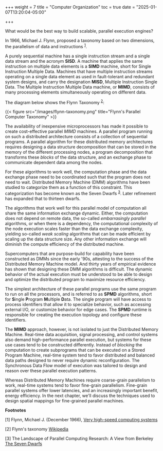 +++
weight = 7
title = "Computer Organization"
toc = true
date = "2025-01-07T13:20:04-05:00"

+++

What would be the best way to build scalable, parallel execution engines? 

In 1966, Michael J. Flynn, proposed a taxonomy based on two dimensions, the parallelism of
data and instructions <sup>[1](#flynn)</sup>. 

A purely sequential machine has a
single instruction stream and a single data stream and the acronym **SISD**. A machine
that applies the same instruction on multiple data elements is a **SIMD** machine, 
short for Single Instruction Multiple Data. Machines that have multiple instruction
streams operating on a single data element as used in fault-tolerant and redundant
system designs, and carry the designation **MISD**, Multiple Instruction Single Data.
The Multiple Instruction Multiple Data machine, or **MIMD**, consists of many processing
elements simultaneously operating on different data.

The diagram below shows the Flynn Taxonomy <sup>[2](#wikipedia)</sup>:

{{< figure src="/images/flynn-taxonomy.png" title="Flynn's Parallel Computer Taxonomy" >}}

The availability of inexpensive microprocessors has made it possible to create cost-effective
parallel *MIMD* machines. A parallel program running on such a distributed architecture
consists of a collection of sequential programs. A parallel algorithm for these distributed
memory architectures requires designing a data structure decomposition that can be stored
in the memory of the different processing nodes, a program decomposition that transforms these
_blocks_ of the data structure, and an exchange phase to communicate dependent data among
the nodes.

For these algorithms to work well, the computation phase and the data exchange phase need
to be coordinated such that the program does not need to wait. Distributed Memory Machine (DMM)
algorithms have been studied to categorize them as a function of this constraint. This
categorization has become known as the Seven Dwarfs <sup>[3](#dwarfs)</sup>. Later refinement
has expanded that to thirteen dwarfs. 

The algorithms that work well for this parallel model of computation all share the same 
information exchange dynamic. Either, the computation does not depend on remote data, 
the so-called _embarrasingly parallel_ algorithms, or when there is a dependency, the 
computational complexity of the node execution scales faster than the data exchange
complexity, yielding so-called _weak scaling_ algorithms that can be made efficient 
by scaling up the data structure size. Any other information exchange will diminish
the compute efficiency of the distributed machine.

Supercomputers that are purpose-build for capability have been constructed as DMMs since
the early '90s, attesting to the success of the Distributed Memory Machine model. 
And thirty years of empirical evidence has shown that designing these DMM algorithms is 
difficult. The dynamic behavior of the actual execution must be understood to be able
to design and optimize the distributed program to maximize resource efficiency. 

The simplest architecture of these parallel programs use the same program to run on all the processors, and
is referred to as **SPMD** algorithms, short for **S**ingle **P**rogram **M**ultiple **D**ata.
The single program will have access to process identifiers that allow it to specialize
behavior, such as accessing external I/O, or customize behavior for edge cases. The
**SPMD** runtime is responsible for creating the execution topology and configure these
identifiers. 

The **MIMD** approach, however, is not isolated to just the Distributed Memory Machine.
Real-time data acquisition, signal processing, and control systems also demand high-performance
parallel execution, but systems for these use cases tend to be constructed differently. 
Instead of _blocking_ the computation to create subprograms that can be executed 
on a Stored Program Machine, real-time system tend to favor distributed and balanced 
data paths designed to never require dynamic reconfiguration. The Synchronous Data Flow
model of execution was tailored to design and reason over these parallel execution
patterns.

Whereas Distributed Memory Machines require coarse-grain parallelism to work, 
real-time systems tend to favor fine-grain parallelism. Fine-grain parallel systems
offer lower latencies, and an increasingly important benefit, energy efficiency.
In the next chapter, we'll discuss the techniques used to design spatial mappings
for fine-grained parallel machines.


**Footnotes**

<a name="flynn">[1]</a> Flynn, Michael J. (December 1966), [Very high-speed computing systems](https://ieeexplore.ieee.org/document/1447203)

<a name="wikipedia">[2]</a> Flynn's taxonomy [Wikipedia](https://en.wikipedia.org/wiki/Flynn's_taxonomy)

<a name="dwarfs">[3]</a> The Landscape of Parallel Computing Research: A View from Berkeley [The Seven Dwarfs](https://www2.eecs.berkeley.edu/Pubs/TechRpts/2006/EECS-2006-183.pdf)
